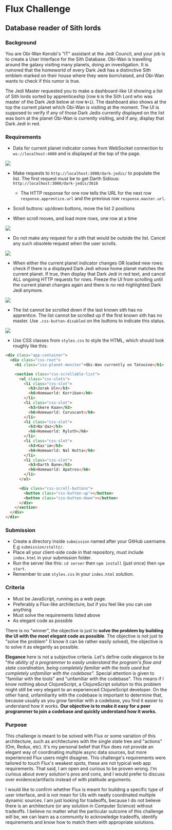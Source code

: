# Flux Challenge

## Database reader of Sith lords

### Background

You are Obi-Wan Kenobi's "IT" assistant at the Jedi Council, and your job is to create a User Interface for the Sith Database. Obi-Wan is travelling around the galaxy visiting many planets, doing an investigation. It is rumored that the homeworld of every Dark Jedi has a distinctive Sith emblem marked on their house where they were born/raised, and Obi-Wan wants to check if this rumor is true.

The Jedi Master requested you to make a dashboard-like UI showing a list of Sith lords sorted by apprenticeship (row `N` is the Sith Lord who was master of the Dark Jedi below at row `N+1`). The dashboard also shows at the top the current planet which Obi-Wan is visiting at the moment. The UI is supposed to verify if any of those Dark Jedis currently displayed on the list was born at the planet Obi-Wan is currently visiting, and if any, display that Dark Jedi in red.

### Requirements

- Data for current planet indicator comes from WebSocket connection to `ws://localhost:4000` and is displayed at the top of the page.

![](docs/1.gif)

- Make requests to `http://localhost:3000/dark-jedis/` to populate the list. The first request must be to get Darth Sidious: `http://localhost:3000/dark-jedis/3616`
    * The HTTP response for one row tells the URL for the next row `response.apprentice.url` and the previous row `response.master.url`.

- Scroll buttons: up/down buttons, move the list 2 positions

- When scroll moves, and load more rows, one row at a time

![](docs/2.gif)

- Do not make any request for a sith that would be outside the list. Cancel any such obsolete request when the user scrolls.

![](docs/3.gif)

- When either the current planet indicator changes OR loaded new rows: check if there is a displayed Dark Jedi whose home planet matches the current planet. If true, then display that Dark Jedi in red text, and cancel ALL ongoing HTTP requests for rows. Freeze the UI from scrolling until the current planet changes again and there is no red-highlighted Dark Jedi anymore.

![](docs/4.gif)

- The list cannot be scrolled down if the last known sith has no apprentice. The list cannot be scrolled up if the first known sith has no master. Use `.css-button-disabled` on the buttons to indicate this status.

![](docs/5.gif)

- Use CSS classes from `styles.css` to style the HTML, which should look roughly like this:
```html
<div class="app-container">
  <div class="css-root">
    <h1 class="css-planet-monitor">Obi-Wan currently on Tatooine</h1>

    <section class="css-scrollable-list">
      <ul class="css-slots">
        <li class="css-slot">
          <h3>Jorak Uln</h3>
          <h6>Homeworld: Korriban</h6>
        </li>
        <li class="css-slot">
          <h3>Skere Kaan</h3>
          <h6>Homeworld: Coruscant</h6>
        </li>
        <li class="css-slot">
          <h3>Na'daz</h3>
          <h6>Homeworld: Ryloth</h6>
        </li>
        <li class="css-slot">
          <h3>Kas'im</h3>
          <h6>Homeworld: Nal Hutta</h6>
        </li>
        <li class="css-slot">
          <h3>Darth Bane</h3>
          <h6>Homeworld: Apatros</h6>
        </li>
      </ul>

      <div class="css-scroll-buttons">
        <button class="css-button-up"></button>
        <button class="css-button-down"></button>
      </div>
    </section>
  </div>
</div>
```


### Submission

- Create a directory inside `submission` named after your GitHub username. E.g `submission/staltz/`.
- Place all your client-side code in that repository, must include `index.html` in your submission folder.
- Run the server like this: `cd server` then `npm install` (just once) then `npm start`.
- Remember to use `styles.css` in your `index.html` solution.

### Criteria

- Must be JavaScript, running as a web page.
- Preferably a Flux-like architecture, but if you feel like you can use anything
- Must solve the requirements listed above
- As elegant code as possible

There is no "winner", the objective is just to **solve the problem by building the UI with the most elegant code as possible**. The objective is not just to "solve the problem" (I know it can be rather easily solved), the objective is to solve it as elegantly as possible.

**Elegance** here is not a subjective criteria. Let's define code elegance to be "*the ability of a programmer to easily understand the program's flow and state coordination, being completely familiar with the tools used but completely unfamiliar with the codebase*". Special attention is given to "familiar with the tools" and "unfamiliar with the codebase". This means if I know nothing about ClojureScript, a ClojureScript solution to this problem might still be very elegant to an experienced ClojureScript developer. On the other hand, unfamiliarity with the codebase is important to determine that, because usually as you grow familiar with a codebase, you find it easier to understand how it works. **Our objective is to make it easy for a peer programmer to join a codebase and quickly understand how it works.**

### Purpose

This challenge is meant to be solved with Flux or some variation of this architecture, such as architectures with the single state tree and "actions" (Om, Redux, etc). It's my personal belief that Flux does not provide an elegant way of coordinating multiple async data sources, but more experienced Flux users might disagree. This challenge's requirements were tailored to touch Flux's weakest spots, these are not typical web app requirements. That said, I am open and curious to be proven wrong. I'm curious about every solution's pros and cons, and I would prefer to discuss over evidence/artifacts instead of with platitude arguments.

I would like to confirm whether Flux is meant for building a specific type of user interface, and is not mean for UIs with neatly coordinated multiple dynamic sources. I am just looking for tradeoffs, because I do not believe there is an architecture (or any solution in Computer Science) without tradeoffs. I believe no matter what the particular outcome of this challenge will be, we can learn as a community to acknowledge tradeoffs, identify requirements and know how to match them with appropriate solutions.
